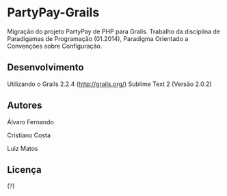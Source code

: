 PartyPay-Grails
===============

Migração do projeto PartyPay de PHP para Grails. Trabalho da disciplina de Paradigamas de Programação (01.2014), Paradigma Orientado a Convenções sobre Configuração.


Desenvolvimento
---------------

Utilizando o Grails 2.2.4 (http://grails.org/)
Sublime Text 2 (Versão 2.0.2)

Autores
------

Álvaro Fernando

Cristiano Costa

Luiz Matos

Licença
-------

(?)
